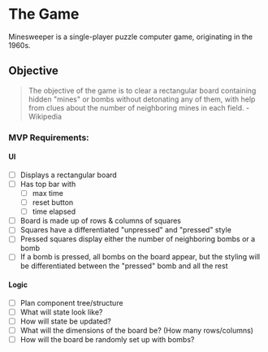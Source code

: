 # The Game

Minesweeper is a single-player puzzle computer game, originating in the 1960s.

## Objective

> The objective of the game is to clear a rectangular board containing hidden "mines" or bombs without detonating any of them, with help from clues about the number of neighboring mines in each field. -Wikipedia

### MVP Requirements:

#### UI

- [ ] Displays a rectangular board
- [ ] Has top bar with
  - [ ] max time
  - [ ] reset button
  - [ ] time elapsed
- [ ] Board is made up of rows & columns of squares
- [ ] Squares have a differentiated "unpressed" and "pressed" style
- [ ] Pressed squares display either the number of neighboring bombs or a bomb
- [ ] If a bomb is pressed, all bombs on the board appear, but the styling will be differentiated between the "pressed" bomb and all the rest

#### Logic

- [ ] Plan component tree/structure
- [ ] What will state look like?
- [ ] How will state be updated?
- [ ] What will the dimensions of the board be? (How many rows/columns)
- [ ] How will the board be randomly set up with bombs?
